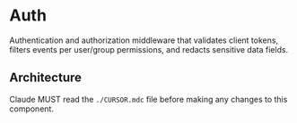 # Auth

Authentication and authorization middleware that validates client tokens, filters events per user/group permissions, and redacts sensitive data fields.

## Architecture  
Claude MUST read the `./CURSOR.mdc` file before making any changes to this component.
